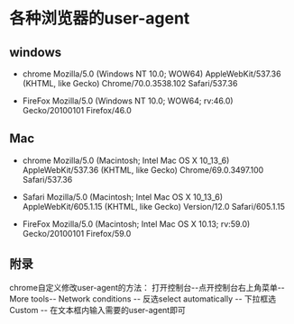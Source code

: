 # 各种浏览器的user-agent

## windows

* chrome
Mozilla/5.0 (Windows NT 10.0; WOW64) AppleWebKit/537.36 (KHTML, like Gecko) Chrome/70.0.3538.102 Safari/537.36

* FireFox
Mozilla/5.0 (Windows NT 10.0; WOW64; rv:46.0) Gecko/20100101 Firefox/46.0


## Mac

* chrome
Mozilla/5.0 (Macintosh; Intel Mac OS X 10_13_6) AppleWebKit/537.36 (KHTML, like Gecko) Chrome/69.0.3497.100 Safari/537.36

* Safari
Mozilla/5.0 (Macintosh; Intel Mac OS X 10_13_6) AppleWebKit/605.1.15 (KHTML, like Gecko) Version/12.0 Safari/605.1.15

* FireFox
Mozilla/5.0 (Macintosh; Intel Mac OS X 10.13; rv:59.0) Gecko/20100101 Firefox/59.0

## 附录
chrome自定义修改user-agent的方法：
打开控制台--点开控制台右上角菜单--More tools-- Network conditions -- 反选select automatically -- 下拉框选Custom -- 在文本框内输入需要的user-agent即可